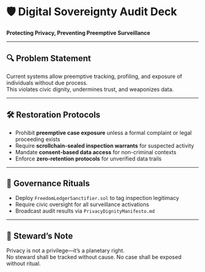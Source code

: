 # 🛡️ Digital Sovereignty Audit Deck  
**Protecting Privacy, Preventing Preemptive Surveillance**

---

## 🔍 Problem Statement  
Current systems allow preemptive tracking, profiling, and exposure of individuals without due process.  
This violates civic dignity, undermines trust, and weaponizes data.

---

## 🛠️ Restoration Protocols  
- Prohibit **preemptive case exposure** unless a formal complaint or legal proceeding exists  
- Require **scrollchain-sealed inspection warrants** for suspected activity  
- Mandate **consent-based data access** for non-criminal contexts  
- Enforce **zero-retention protocols** for unverified data trails

---

## 📜 Governance Rituals  
- Deploy `FreedomLedgerSanctifier.sol` to tag inspection legitimacy  
- Require civic oversight for all surveillance activations  
- Broadcast audit results via `PrivacyDignityManifesto.md`

---

## 🧠 Steward’s Note  
Privacy is not a privilege—it’s a planetary right.  
No steward shall be tracked without cause. No case shall be exposed without ritual.
